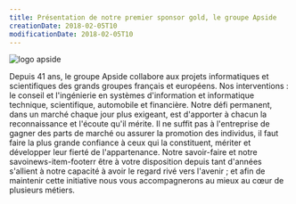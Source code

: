```yaml
---
title: Présentation de notre premier sponsor gold, le groupe Apside
creationDate: 2018-02-05T10
modificationDate: 2018-02-05T10
---
```


![logo apside](../../../img/logo-apside.png)

Depuis 41 ans, le groupe Apside collabore aux projets informatiques et scientifiques des grands groupes français et européens. Nos interventions : le conseil et l'ingénierie en systèmes d'information et informatique technique, scientifique, automobile et financière. Notre défi permanent, dans un marché chaque jour plus exigeant, est d'apporter à chacun la reconnaissance et l'écoute qu'il mérite. Il ne suffit pas à l'entreprise de gagner des parts de marché ou assurer la promotion des individus, il faut faire la plus grande confiance à ceux qui la constituent, mériter et développer leur fierté de l'appartenance.
Notre savoir-faire et notre savoinews-item-footerr être à votre disposition depuis tant d'années s'allient à notre capacité à avoir le regard rivé vers l'avenir ; et afin de maintenir cette initiative nous vous accompagnerons au mieux au cœur de plusieurs métiers.
